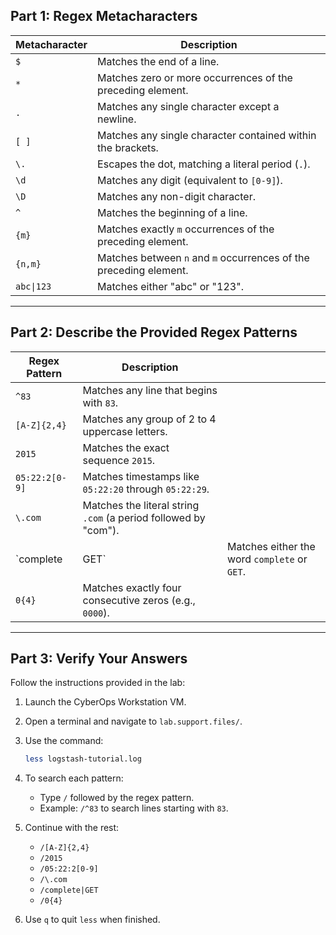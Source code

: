 ## **Part 1: Regex Metacharacters**

| **Metacharacter** | **Description**                                                   |
| ----------------- | ----------------------------------------------------------------- |
| `$`               | Matches the end of a line.                                        |
| `*`               | Matches zero or more occurrences of the preceding element.        |
| `.`               | Matches any single character except a newline.                    |
| `[ ]`             | Matches any single character contained within the brackets.       |
| `\.`              | Escapes the dot, matching a literal period (`.`).                 |
| `\d`              | Matches any digit (equivalent to `[0-9]`).                        |
| `\D`              | Matches any non-digit character.                                  |
| `^`               | Matches the beginning of a line.                                  |
| `{m}`             | Matches exactly `m` occurrences of the preceding element.         |
| `{n,m}`           | Matches between `n` and `m` occurrences of the preceding element. |
| `abc\|123`        | Matches either "abc" or "123".                                    |

---

## **Part 2: Describe the Provided Regex Patterns**

| **Regex Pattern** | **Description**                                                 |                                              |
| ----------------- | --------------------------------------------------------------- | -------------------------------------------- |
| `^83`             | Matches any line that begins with `83`.                         |                                              |
| `[A-Z]{2,4}`      | Matches any group of 2 to 4 uppercase letters.                  |                                              |
| `2015`            | Matches the exact sequence `2015`.                              |                                              |
| `05:22:2[0-9]`    | Matches timestamps like `05:22:20` through `05:22:29`.          |                                              |
| `\.com`           | Matches the literal string `.com` (a period followed by "com"). |                                              |
| \`complete        | GET\`                                                           | Matches either the word `complete` or `GET`. |
| `0{4}`            | Matches exactly four consecutive zeros (e.g., `0000`).          |                                              |

---

## **Part 3: Verify Your Answers**

Follow the instructions provided in the lab:

1. Launch the CyberOps Workstation VM.
2. Open a terminal and navigate to `lab.support.files/`.
3. Use the command:

   ```bash
   less logstash-tutorial.log
   ```
4. To search each pattern:

   * Type `/` followed by the regex pattern.
   * Example: `/^83` to search lines starting with `83`.
5. Continue with the rest:

   * `/[A-Z]{2,4}`
   * `/2015`
   * `/05:22:2[0-9]`
   * `/\.com`
   * `/complete|GET`
   * `/0{4}`
6. Use `q` to quit `less` when finished.
